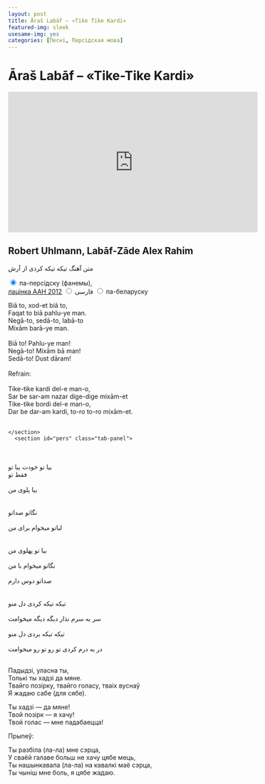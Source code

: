 ```yaml
---
layout: post
title: Āraš Labāf – «Tike Tike Kardi»
featured-img: sleek
usesame-img: yes
categories: [Песні, Персідская мова]
---
```


# Āraš Labāf – «Tike-Tike Kardi»


<iframe width="560" height="315" src="https://www.youtube.com/embed/9Frwek3VAOc" frameborder="0" allow="accelerometer; autoplay; encrypted-media; gyroscope; picture-in-picture" allowfullscreen></iframe>

## Robert Uhlmann, Labāf-Zāde Alex Rahim
متن آهنگ تیکه تیکه کردی از آرش<br>



<div class="tabset">
  <!-- Tab 1 -->
  <input type="radio" name="tabset" id="tab1" aria-controls="phon" checked>
  <label for="tab1">па-персідску (фанемы),<br><a href="https://fias.fr/projects/persian/" target="_blank">лацінка ААН 2012</a></label>
  <!-- Tab 2 -->
  <input type="radio" name="tabset" id="tab2" aria-controls="pers">
  <label for="tab2">فارسی</label>
  <!-- Tab 3 -->
  <input type="radio" name="tabset" id="tab3" aria-controls="bel">
  <label for="tab3">па-беларуску</label>
  
  <div class="tab-panels">
    <section id="phon" class="tab-panel">


Biā to, xod-et biā to,<br>
Faqat to biā pahlu-ye man.<br>
Negā-to, sedā-to, labā-to<br>
Mixām barā-ye man.<br>
<br>
Biā to! Pahlu-ye man!<br>
Negā-to! Mixām bā man!<br>
Sedā-to! Dust dāram!<br>
<br>
Refrain:<br>
<br>
Tike-tike kardi del-e man-o,<br>
Sar be sar-am nazar dige-dige mixām-et<br>
Tike-tike bordi del-e man-o,<br>
Dar be dar-am kardi, to-ro to-ro mixām-et.<br>
<br>




    </section>
      <section id="pers" class="tab-panel">


<br>
<br>بیا تو خودت بیا تو
<br>فقط تو<br>
<br>بیا پلوی من<br>
<br>
<br>نگاتو صداتو<br>
<br>لباتو میخوام برای من<br>
<br>
<br>بیا تو پهلوی من<br>
<br>نگاتو میخوام با من<br>
<br>صداتو دوس دارم<br>
<br>
<br>تیکه تیکه کردی دل منو<br>
<br>سر به سرم نذار دیگه دیگه میخوامت<br>
<br>تیکه تیکه بردی دل منو<br>
<br>در به درم کردی تو رو تو رو میخوامت<br>
<br>


</section>


<section id="bel" class="tab-panel">


Падыдзі, уласна ты,<br>
Толькі ты хадзі да мяне.<br>
Твайго  позірку, твайго голасу, тваіх вуснаў<br>
Я жадаю сабе (для сябе).<br>

Ты хадзі — да мяне!<br>
Твой позірк — я хачу!<br>
Твой голас — мне падабаецца! <br>

Прыпеў:<br>

Ты разбіла (ла-ла) мне сэрца,<br>
У сваёй галаве больш не хачу цябе мець,<br>
Ты нашынкавала (ла-ла) на кавалкі маё сэрца,<br>
Ты чыніш мне боль, я цябе жадаю.<br>
<br>
</section>
  </div>
  
</div>


